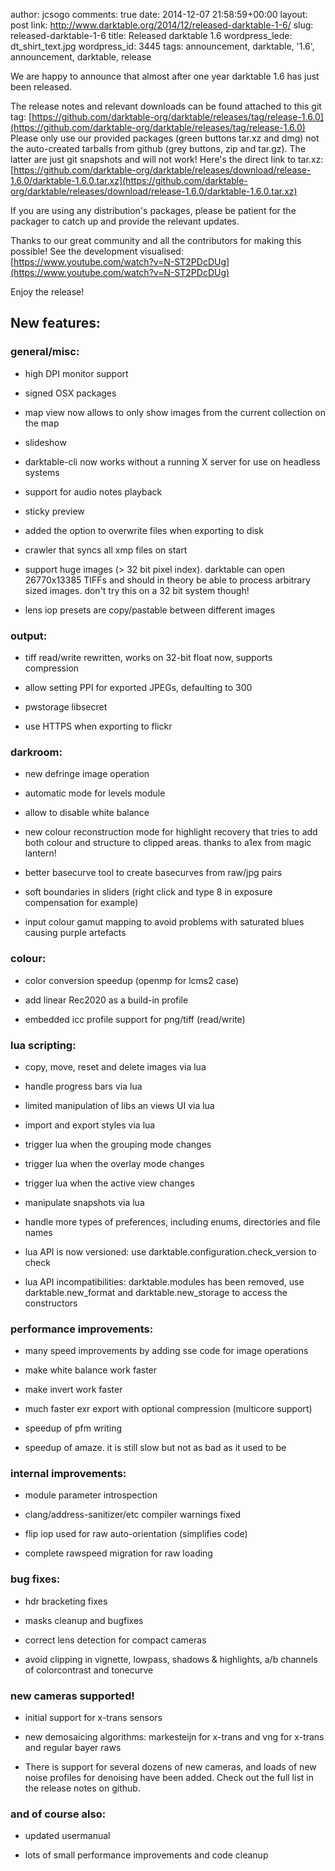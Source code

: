 author: jcsogo
comments: true
date: 2014-12-07 21:58:59+00:00
layout: post
link: http://www.darktable.org/2014/12/released-darktable-1-6/
slug: released-darktable-1-6
title: Released darktable 1.6
wordpress_lede: dt_shirt_text.jpg
wordpress_id: 3445
tags: announcement, darktable, '1.6', announcement, darktable, release

We are happy to announce that almost after one year darktable 1.6 has just been released.

The release notes and relevant downloads can be found attached to this git tag:
[https://github.com/darktable-org/darktable/releases/tag/release-1.6.0](https://github.com/darktable-org/darktable/releases/tag/release-1.6.0)
Please only use our provided packages (green buttons tar.xz and dmg) not the auto-created tarballs from github (grey buttons, zip and tar.gz). The latter are just git snapshots and will not work! Here's the direct link to tar.xz:
[https://github.com/darktable-org/darktable/releases/download/release-1.6.0/darktable-1.6.0.tar.xz](https://github.com/darktable-org/darktable/releases/download/release-1.6.0/darktable-1.6.0.tar.xz)

If you are using any distribution's packages, please be patient for the packager to catch up and provide the relevant updates.

Thanks to our great community and all the contributors for making this possible!
See the development visualised: [https://www.youtube.com/watch?v=N-ST2PDcDUg](https://www.youtube.com/watch?v=N-ST2PDcDUg)

Enjoy the release!


## **New features:**




### **general/misc:**





	
  * high DPI monitor support

	
  * signed OSX packages

	
  * map view now allows to only show images from the current collection on the map

	
  * slideshow

	
  * darktable-cli now works without a running X server for use on headless systems

	
  * support for audio notes playback

	
  * sticky preview

	
  * added the option to overwrite files when exporting to disk

	
  * crawler that syncs all xmp files on start

	
  * support huge images (> 32 bit pixel index). darktable can open 26770x13385 TIFFs and should in theory be able to process arbitrary sized images. don't try this on a 32 bit system though!

	
  * lens iop presets are copy/pastable between different images




### **output:**





	
  * tiff read/write rewritten, works on 32-bit float now, supports compression

	
  * allow setting PPI for exported JPEGs, defaulting to 300

	
  * pwstorage libsecret

	
  * use HTTPS when exporting to flickr




### **darkroom:**





	
  * new defringe image operation

	
  * automatic mode for levels module

	
  * allow to disable white balance

	
  * new colour reconstruction mode for highlight recovery that tries to add both colour and structure to clipped areas. thanks to a1ex from magic lantern!

	
  * better basecurve tool to create basecurves from raw/jpg pairs

	
  * soft boundaries in sliders (right click and type 8 in exposure compensation for example)

	
  * input colour gamut mapping to avoid problems with saturated blues causing purple artefacts




### **colour:**





	
  * color conversion speedup (openmp for lcms2 case)

	
  * add linear Rec2020 as a build-in profile

	
  * embedded icc profile support for png/tiff (read/write)




### **lua scripting:**





	
  * copy, move, reset and delete images via lua

	
  * handle progress bars via lua

	
  * limited manipulation of libs an views UI via lua

	
  * import and export styles via lua

	
  * trigger lua when the grouping mode changes

	
  * trigger lua when the overlay mode changes

	
  * trigger lua when the active view changes

	
  * manipulate snapshots via lua

	
  * handle more types of preferences, including enums, directories and file names

	
  * lua API is now versioned: use darktable.configuration.check_version to check

	
  * lua API incompatibilities: darktable.modules has been removed, use darktable.new_format and darktable.new_storage to access the constructors




### **performance improvements:**





	
  * many speed improvements by adding sse code for image operations

	
  * make white balance work faster

	
  * make invert work faster

	
  * much faster exr export with optional compression (multicore support)

	
  * speedup of pfm writing

	
  * speedup of amaze. it is still slow but not as bad as it used to be




### **internal improvements:**





	
  * module parameter introspection

	
  * clang/address-sanitizer/etc compiler warnings fixed

	
  * flip iop used for raw auto-orientation (simplifies code)

	
  * complete rawspeed migration for raw loading




### **bug fixes:**





	
  * hdr bracketing fixes

	
  * masks cleanup and bugfixes

	
  * correct lens detection for compact cameras

	
  * avoid clipping in vignette, lowpass, shadows & highlights, a/b channels of colorcontrast and tonecurve




### **new cameras supported!**





	
  * initial support for x-trans sensors

	
  * new demosaicing algorithms: markesteijn for x-trans and vng for x-trans and regular bayer raws

	
  * There is support for several dozens of new cameras, and loads of new noise profiles for denoising have been added. Check out the full list in the release notes on github.




### **and of course also:**





	
  * updated usermanual

	
  * lots of small performance improvements and code cleanup


